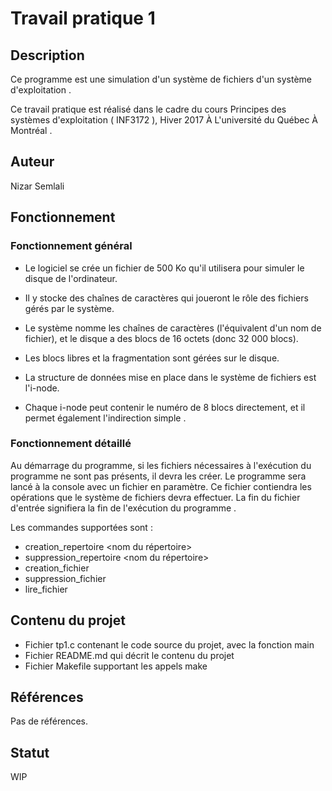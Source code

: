 # Travail pratique 1

## Description

Ce programme est une simulation d'un système de fichiers d'un système d'exploitation . 
  
Ce travail pratique est réalisé dans le cadre du cours Principes des systèmes d'exploitation ( INF3172 ), Hiver 2017 À L'université du Québec À Montréal .  

## Auteur

Nizar Semlali 

## Fonctionnement

### Fonctionnement général 

* Le logiciel se crée un fichier de 500 Ko qu'il utilisera pour simuler le disque de l'ordinateur.
  
* Il y stocke des chaînes de caractères qui joueront le rôle des fichiers gérés par le système.
  
* Le système nomme les chaînes de caractères (l'équivalent d'un nom de fichier), et le disque a des blocs de 16 octets (donc 32 000 blocs). 
  
* Les blocs libres et la fragmentation sont gérées sur le disque. 
  
* La structure de données mise en place dans le système de fichiers est l'i-node. 
  
* Chaque i-node peut contenir le numéro de 8 blocs directement, et il permet également l'indirection simple . 
  
  

### Fonctionnement détaillé 
  
Au démarrage du programme, si les fichiers nécessaires à l'exécution du programme ne sont pas
présents, il devra les créer. Le programme sera lancé à la console avec un fichier en paramètre.
Ce fichier contiendra les opérations que le système de fichiers devra effectuer. 
La fin du fichier d'entrée signifiera la fin de l'exécution du programme .
  
Les commandes supportées sont :  
  
  * creation_repertoire <nom du répertoire>
  * suppression_repertoire <nom du répertoire>
  * creation_fichier <nom du fichier> <contenu du fichier>
  * suppression_fichier <nom du fichier>
  * lire_fichier <nom du fichier>
  

  
## Contenu du projet

* Fichier tp1.c contenant le code source du projet, avec la fonction main 
* Fichier README.md qui décrit le contenu du projet
* Fichier Makefile supportant les appels make 


## Références

Pas de références.

## Statut

WIP 
